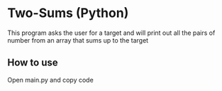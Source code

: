 # Two-Sums (Python)
This program asks the user for a target and will print out all the pairs of number from an array that sums up to the target
## How to use
Open main.py and copy code
